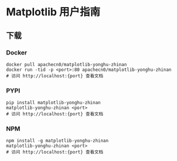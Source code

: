 # Matplotlib 用户指南

## 下载

### Docker

```
docker pull apachecn0/matplotlib-yonghu-zhinan
docker run -tid -p <port>:80 apachecn0/matplotlib-yonghu-zhinan
# 访问 http://localhost:{port} 查看文档
```

### PYPI

```
pip install matplotlib-yonghu-zhinan
matplotlib-yonghu-zhinan <port>
# 访问 http://localhost:{port} 查看文档
```

### NPM

```
npm install -g matplotlib-yonghu-zhinan
matplotlib-yonghu-zhinan <port>
# 访问 http://localhost:{port} 查看文档
```